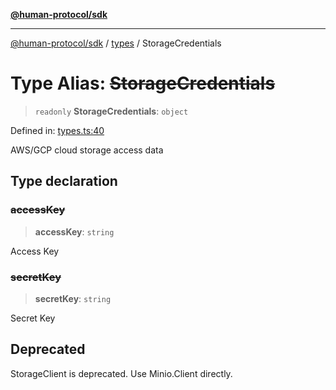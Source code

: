 [**@human-protocol/sdk**](../../README.md)

***

[@human-protocol/sdk](../../modules.md) / [types](../README.md) / StorageCredentials

# Type Alias: ~~StorageCredentials~~

> `readonly` **StorageCredentials**: `object`

Defined in: [types.ts:40](https://github.com/humanprotocol/human-protocol/blob/d770e8f228f083f5eba0523ebbdff361b3188c3d/packages/sdk/typescript/human-protocol-sdk/src/types.ts#L40)

AWS/GCP cloud storage access data

## Type declaration

### ~~accessKey~~

> **accessKey**: `string`

Access Key

### ~~secretKey~~

> **secretKey**: `string`

Secret Key

## Deprecated

StorageClient is deprecated. Use Minio.Client directly.
